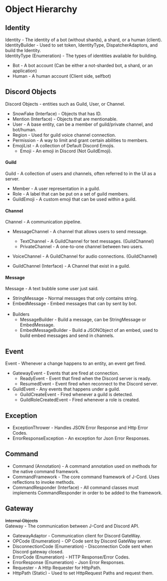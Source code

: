 # Object Hierarchy

## Identity
Identity - The identity of a bot (without shards), a shard, or a human (client).
<br />
IdentityBuilder - Used to set token, IdentityType, DispatcherAdaptors,
and build the Identity.
<br />
IdentityType (Enumeration) - The types of identities available for building.
 - Bot - A bot account (Can be either a not-sharded bot, a shard, or an application)
 - Human - A human account (Client side, selfbot)

## Discord Objects
Discord Objects - entities such as Guild, User, or Channel.
 - SnowFake (Interface) - Objects that has ID.
 - Mention (Interface) - Objects that are mentionable.
 - User - A base entity, can be a member of guild/private channel, and bot/human.
 - Region - Used for guild voice channel connection.
 - Permission - A way to limit and grant certain abilities to members.
 - EmojiList - A collection of Default Discord Emojis.
   - Emoji - An emoji in Discord (Not GuildEmoji).

#### Guild
Guild - A collection of users and channels, often referred to in the UI as a server.
 - Member - A user representation in a guild.
 - Role - A label that can be put on a set of guild members.
 - GuildEmoji - A custom emoji that can be used within a guild.

#### Channel
Channel - A communication pipeline.
 - MessageChannel - A channel that allows users to send message.
   - TextChannel - A GuildChannel for text messages. (GuildChannel)
   - PrivateChannel - A one-to-one channel between two users.

 - VoiceChannel - A GuildChannel for audio connections. (GuildChannel)
 - GuildChannel (Interface) - A Channel that exist in a guild.

#### Message
Message - A text bubble some user just said.
 - StringMessage - Normal messages that only contains string.
 - EmbedMessage - Embed messages that can by sent by bot.
 <br /><br />
 - Builders
   - MessageBuilder - Build a message, can be StringMessage or EmbedMessage.
   - EmbedMessageBuilder - Build a JSONObject of an embed, used to build
     embed messages and send in channels.

## Event
Event - Whenever a change happens to an entity, an event get fired.
 - GatewayEvent - Events that are fired at connection.
   - ReadyEvent - Event that fired when the Discord server is ready.
   - ResumedEvent - Event fired when reconnect to the Discord server.
 - GuildEvent - Any events that happens under a guild.
   - GuildCreateEvent - Fired whenever a guild is detected.
   - GuildRoleCreatedEvent - Fired whenever a role is created.

## Exception
 - ExceptionThrower - Handles JSON Error Response and Http Error Codes.
 - ErrorResponseException - An exception for Json Error Responses.

## Command
 - Command (Annotation) -  A command annotation used on methods for the native command framework.
 - CommandFramework - The core command framework of J-Cord. Uses reflections to invoke methods.
 - CommandResponder (Interface) - All command classes must implements CommandResponder in order to be added to the framework.

## Gateway
 ~~Internal Objects~~
<br />
Gateway - The communication between J-Cord and Discord API.
 - GatewayAdaptor - Communication client for Discord GateWay.
 - OPCode (Enumeration) - OP Code sent by Discord GateWay server.
 - DisconnectionCode (Enumeration) - Disconnection Code sent when Discord gateway closed.
 - ErrorCode (Enumeration) - HTTP Response/Error Codes.
 - ErrorResponse (Enumeration) - Json Error Responses.
 - Requester - A Http Requester for HttpPath.
 - HttpPath (Static) - Used to set HttpRequest Paths and request them.